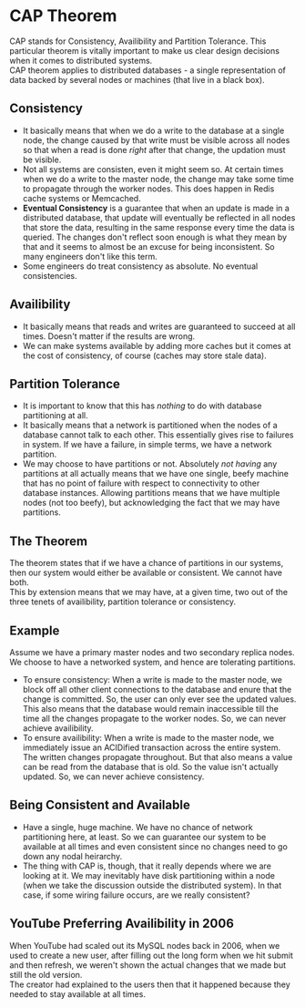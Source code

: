# CAP Theorem

CAP stands for Consistency, Availibility and Partition Tolerance. This particular theorem is vitally important to make us clear design decisions when it comes to distributed systems. <br />
CAP theorem applies to distributed databases - a single representation of data backed by several nodes or machines (that live in a black box).


## Consistency

- It basically means that when we do a write to the database at a single node, the change caused by that write must be visible across all nodes so that when a read is done *right* after that change, the updation must be visible.
- Not all systems are consisten, even it might seem so. At certain times when we do a write to the master node, the change may take some time to propagate through the worker nodes. This does happen in Redis cache systems or Memcached.
- **Eventual Consistency** is a guarantee that when an update is made in a distributed database, that update will eventually be reflected in all nodes that store the data, resulting in the same response every time the data is queried. The changes don't reflect soon enough is what they mean by that and it seems to almost be an excuse for being inconsistent. So many engineers don't like this term.
- Some engineers do treat consistency as absolute. No eventual consistencies.


## Availibility

- It basically means that reads and writes are guaranteed to succeed at all times. Doesn't matter if the results are wrong.
- We can make systems available by adding more caches but it comes at the cost of consistency, of course (caches may store stale data).


## Partition Tolerance

- It is important to know that this has *nothing* to do with database partitioning at all.
- It basically means that a network is partitioned when the nodes of a database cannot talk to each other. This essentially gives rise to failures in system. If we have a failure, in simple terms, we have a network partition.
- We may choose to have partitions or not. Absolutely *not having* any partitions at all actually means that we have one single, beefy machine that has no point of failure with respect to connectivity to other database instances. Allowing partitions means that we have multiple nodes (not too beefy), but acknowledging the fact that we may have partitions.


## The Theorem

The theorem states that if we have a chance of partitions in our systems, then our system would either be available or consistent. We cannot have both. <br />
This by extension means that we may have, at a given time, two out of the three tenets of availibility, partition tolerance or consistency.


## Example

Assume we have a primary master nodes and two secondary replica nodes. We choose to have a networked system, and hence are tolerating partitions.
- To ensure consistency: When a write is made to the master node, we block off all other client connections to the database and enure that the change is committed. So, the user can only ever see the updated values. This also means that the database would remain inaccessible till the time all the changes propagate to the worker nodes. So, we can never achieve availibility.
- To ensure availibility: When a write is made to the master node, we immediately issue an ACIDified transaction across the entire system. The written changes propagate throughout. But that also means a value can be read from the database that is old. So the value isn't actually updated. So, we can never achieve consistency.


## Being Consistent and Available

- Have a single, huge machine. We have no chance of network partitioning here, at least. So we can guarantee our system to be available at all times and even consistent since no changes need to go down any nodal heirarchy.
- The thing with CAP is, though, that it really depends where we are looking at it. We may inevitably have disk partitioning within a node (when we take the discussion outside the distributed system). In that case, if some wiring failure occurs, are we really consistent?


## YouTube Preferring Availibility in 2006

When YouTube had scaled out its MySQL nodes back in 2006, when we used to create a new user, after filling out the long form when we hit submit and then refresh, we weren't shown the actual changes that we made but still the old version. <br />
The creator had explained to the users then that it happened because they needed to stay available at all times.
